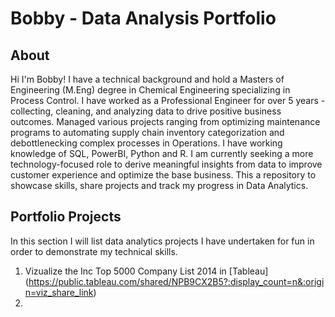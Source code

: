 # Bobby - Data Analysis Portfolio

## About

Hi I'm Bobby! I have a technical background and hold a Masters of Engineering (M.Eng) degree in Chemical Engineering specializing in Process Control. I have worked as a Professional Engineer for over 5 years - collecting, cleaning, and analyzing data to drive positive business outcomes. Managed various projects ranging from optimizing maintenance programs to automating supply chain inventory categorization and debottlenecking complex processes in Operations. I have working knowledge of SQL, PowerBI, Python and R. I am currently seeking a more technology-focused role to derive meaningful insights from data to improve customer experience and optimize the base business. This a repository to showcase skills, share projects and track my progress in Data Analytics.

## Portfolio Projects
In this section I will list data analytics projects I have undertaken for fun in order to demonstrate my technical skills.

1. Vizualize the Inc Top 5000 Company List 2014 in [Tableau] (https://public.tableau.com/shared/NPB9CX2B5?:display_count=n&:origin=viz_share_link)
2. 
